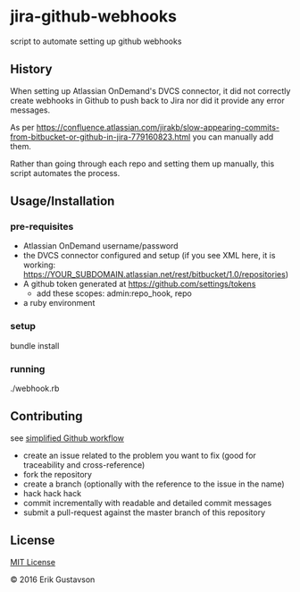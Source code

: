 # jira-github-webhooks

script to automate setting up github webhooks

## History

When setting up Atlassian OnDemand's DVCS connector, it did not correctly create webhooks in Github to push back to Jira nor did it provide any error messages.

As per https://confluence.atlassian.com/jirakb/slow-appearing-commits-from-bitbucket-or-github-in-jira-779160823.html you can manually add them.

Rather than going through each repo and setting them up manually, this script automates the process.

## Usage/Installation

### pre-requisites
  * Atlassian OnDemand username/password
  * the DVCS connector configured and setup (if you see XML here, it is working: https://YOUR_SUBDOMAIN.atlassian.net/rest/bitbucket/1.0/repositories)
  * A github token generated at https://github.com/settings/tokens
    * add these scopes: admin:repo_hook, repo
  * a ruby environment

### setup
bundle install

### running
./webhook.rb


## Contributing
see [simplified Github workflow](http://scottchacon.com/2011/08/31/github-flow.html)

* create an issue related to the problem you want to fix (good for traceability and cross-reference)
* fork the repository
* create a branch (optionally with the reference to the issue in the name)
* hack hack hack
* commit incrementally with readable and detailed commit messages
* submit a pull-request against the master branch of this repository

## License
[MIT License](./LICENSE)

&copy; 2016 Erik Gustavson
